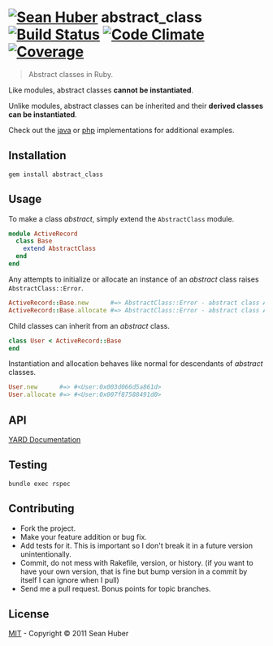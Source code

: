 # [![Sean Huber](https://cloud.githubusercontent.com/assets/2419/6550752/832d9a64-c5ea-11e4-9717-6f9aa6e023b5.png)](https://github.com/shuber) abstract_class [![Build Status](https://travis-ci.org/shuber/abstract_class.svg?branch=master)](https://travis-ci.org/shuber/abstract_class) [![Code Climate](https://codeclimate.com/github/shuber/abstract_class/badges/gpa.svg)](https://codeclimate.com/github/shuber/abstract_class) [![Coverage](https://codeclimate.com/github/shuber/abstract_class/badges/coverage.svg)](https://codeclimate.com/github/shuber/abstract_class)

> Abstract classes in Ruby.

Like modules, abstract classes **cannot be instantiated**.

Unlike modules, abstract classes can be inherited and their **derived classes can be instantiated**.

Check out the [java] or [php] implementations for additional examples.

[java]: http://docs.oracle.com/javase/tutorial/java/IandI/abstract.html
[php]: http://php.net/manual/en/language.oop5.abstract.php

## Installation

```
gem install abstract_class
```


## Usage

To make a class *abstract*, simply extend the `AbstractClass` module.

```ruby
module ActiveRecord
  class Base
    extend AbstractClass
  end
end
```

Any attempts to initialize or allocate an instance of an *abstract* class raises `AbstractClass::Error`.

```ruby
ActiveRecord::Base.new      #=> AbstractClass::Error - abstract class ActiveRecord::Base can't be instantiated
ActiveRecord::Base.allocate #=> AbstractClass::Error - abstract class ActiveRecord::Base can't be allocated
```

Child classes can inherit from an *abstract* class.

```ruby
class User < ActiveRecord::Base
end
```

Instantiation and allocation behaves like normal for descendants of *abstract* classes.

```ruby
User.new      #=> #<User:0x003d066d5a861d>
User.allocate #=> #<User:0x007f87588491d0>
```


## API

[YARD Documentation](http://www.rubydoc.info/github/shuber/abstract_class/master)


## Testing

```
bundle exec rspec
```


## Contributing

* Fork the project.
* Make your feature addition or bug fix.
* Add tests for it. This is important so I don't break it in a future version unintentionally.
* Commit, do not mess with Rakefile, version, or history. (if you want to have your own version, that is fine but bump version in a commit by itself I can ignore when I pull)
* Send me a pull request. Bonus points for topic branches.


## License

[MIT] - Copyright © 2011 Sean Huber

[MIT]: https://github.com/shuber/abstract_class/blob/master/LICENSE
